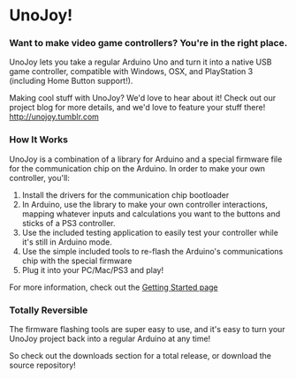 # UnoJoy! #
### Want to make video game controllers? You're in the right place. ###

UnoJoy lets you take a regular Arduino Uno and turn it into a native USB game controller, compatible with Windows, OSX, and PlayStation 3 (including Home Button support!).

Making cool stuff with UnoJoy?  We'd love to hear about it! Check out our project blog for more details, and we'd love to feature your stuff there!
http://unojoy.tumblr.com

### How It Works ###
UnoJoy is a combination of a library for Arduino and a special firmware file for the communication chip on the Arduino. In order to make your own controller, you'll:

  1. Install the drivers for the communication chip bootloader
  1. In Arduino, use the library to make your own controller interactions, mapping whatever inputs and calculations you want to the buttons and sticks of a PS3 controller.
  1. Use the included testing application to easily test your controller while it's still in Arduino mode.
  1. Use the simple included tools to re-flash the Arduino's communications chip with the special firmware
  1. Plug it into your PC/Mac/PS3 and play!

For more information, check out the [Getting Started page](GettingStarted.md)

### Totally Reversible ###
The firmware flashing tools are super easy to use, and it's easy to turn your UnoJoy project back into a regular Arduino at any time!

So check out the downloads section for a total release, or download the source repository!